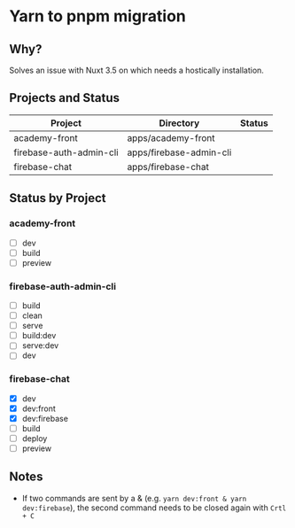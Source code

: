 # Yarn to pnpm migration

## Why?

Solves an issue with Nuxt 3.5 on which needs a hostically installation.

## Projects and Status

| Project | Directory | Status |
|---------|-----------|--------|
| academy-front | apps/academy-front |  |
| firebase-auth-admin-cli | apps/firebase-admin-cli |  |
| firebase-chat | apps/firebase-chat |  |

## Status by Project

### academy-front

- [ ] dev
- [ ] build
- [ ] preview

### firebase-auth-admin-cli

- [ ] build
- [ ] clean
- [ ] serve
- [ ] build:dev
- [ ] serve:dev
- [ ] dev

### firebase-chat

- [x] dev
- [x] dev:front
- [x] dev:firebase
- [ ] build
- [ ] deploy
- [ ] preview

## Notes

- If two commands are sent by a & (e.g. `yarn dev:front & yarn dev:firebase`), the second command needs to be closed again with `Crtl + C`
